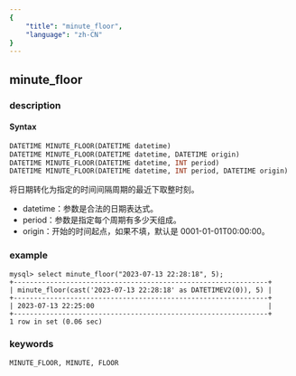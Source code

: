 ```yaml
---
{
    "title": "minute_floor",
    "language": "zh-CN"
}
---
```


<!-- 
Licensed to the Apache Software Foundation (ASF) under one
or more contributor license agreements.  See the NOTICE file
distributed with this work for additional information
regarding copyright ownership.  The ASF licenses this file
to you under the Apache License, Version 2.0 (the
"License"); you may not use this file except in compliance
with the License.  You may obtain a copy of the License at

  http://www.apache.org/licenses/LICENSE-2.0

Unless required by applicable law or agreed to in writing,
software distributed under the License is distributed on an
"AS IS" BASIS, WITHOUT WARRANTIES OR CONDITIONS OF ANY
KIND, either express or implied.  See the License for the
specific language governing permissions and limitations
under the License.
-->

## minute_floor
### description
#### Syntax

```sql
DATETIME MINUTE_FLOOR(DATETIME datetime)
DATETIME MINUTE_FLOOR(DATETIME datetime, DATETIME origin)
DATETIME MINUTE_FLOOR(DATETIME datetime, INT period)
DATETIME MINUTE_FLOOR(DATETIME datetime, INT period, DATETIME origin)
```

将日期转化为指定的时间间隔周期的最近下取整时刻。

- datetime：参数是合法的日期表达式。
- period：参数是指定每个周期有多少天组成。
- origin：开始的时间起点，如果不填，默认是 0001-01-01T00:00:00。

### example

```
mysql> select minute_floor("2023-07-13 22:28:18", 5);
+---------------------------------------------------------------+
| minute_floor(cast('2023-07-13 22:28:18' as DATETIMEV2(0)), 5) |
+---------------------------------------------------------------+
| 2023-07-13 22:25:00                                           |
+---------------------------------------------------------------+
1 row in set (0.06 sec)
```

### keywords

    MINUTE_FLOOR, MINUTE, FLOOR
